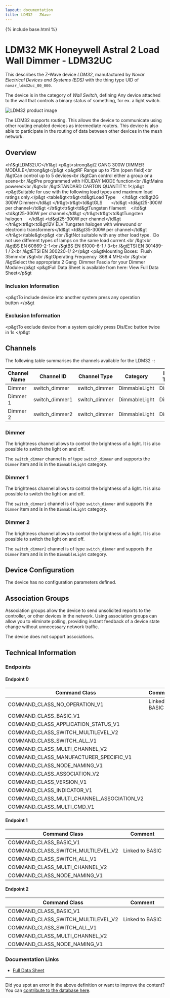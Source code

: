 ```yaml
---
layout: documentation
title: LDM32 - ZWave
---
```


{% include base.html %}

# LDM32 MK Honeywell Astral 2 Load Wall Dimmer - LDM32UC
This describes the Z-Wave device *LDM32*, manufactured by *Novar Electrical Devices and Systems (EDS)* with the thing type UID of ```novar_ldm32uc_00_000```.

The device is in the category of *Wall Switch*, defining Any device attached to the wall that controls a binary status of something, for ex. a light switch.

![LDM32 product image](https://opensmarthouse.org/zwavedatabase/998/image/)


The LDM32 supports routing. This allows the device to communicate using other routing enabled devices as intermediate routers.  This device is also able to participate in the routing of data between other devices in the mesh network.

## Overview

<h1&gtLDM32UC</h1&gt <p&gt<strong&gt2 GANG 300W DIMMER MODULE</strong&gt</p&gt <p&gtRF Range up to 75m (open field)<br /&gtCan control up to 5 devices<br /&gtCan control either a group or a scene<br /&gtPre programmed with HOLIDAY MODE function<br /&gtMains powered<br /&gt<br /&gtSTANDARD CARTON QUANTITY: 1</p&gt <p&gtSuitable for use with the following load types and maximum load ratings only.</p&gt <table&gt<tr&gt<td&gtLoad Type     </td&gt <td&gt2G 300W Dimmer</td&gt </tr&gt<tr&gt<td&gtGLS       </td&gt <td&gt25-300W per channel</td&gt </tr&gt<tr&gt<td&gtTungsten filament    </td&gt <td&gt25-300W per channel</td&gt </tr&gt<tr&gt<td&gtTungsten halogen     </td&gt <td&gt25-300W per channel</td&gt </tr&gt<tr&gt<td&gt12V ELV Tungsten halogen with wirewound or electronic transformers</td&gt <td&gt35-300W per channel</td&gt </tr&gt</table&gt<p&gt <br /&gtNot suitable with any other load type.  Do not use different types of lamps on the same load current.<br /&gt<br /&gtBS EN 60669-2-1<br /&gtBS EN 61000-6-1 / 3<br /&gtETSI EN 301489-1 / 2<br /&gtETSI EN 300220-1/ 2</p&gt <p&gtMounting Boxes:  Flush 35mm<br /&gt<br /&gtOperating Frequency  868.4 MHz<br /&gt<br /&gtSelect the appropriate 2 Gang  Dimmer Fascia for your Dimmer Module</p&gt <p&gtFull Data Sheet is available from here: View Full Data Sheet</p&gt

### Inclusion Information

<p&gtTo include device into another system press any operation button </p&gt

### Exclusion Information

<p&gtTo exclude device from a system quickly press Dis/Exc button twice in 1s </p&gt

## Channels

The following table summarises the channels available for the LDM32 -:

| Channel Name | Channel ID | Channel Type | Category | Item Type |
|--------------|------------|--------------|----------|-----------|
| Dimmer | switch_dimmer | switch_dimmer | DimmableLight | Dimmer | 
| Dimmer 1 | switch_dimmer1 | switch_dimmer | DimmableLight | Dimmer | 
| Dimmer 2 | switch_dimmer2 | switch_dimmer | DimmableLight | Dimmer | 

### Dimmer
The brightness channel allows to control the brightness of a light.
            It is also possible to switch the light on and off.

The ```switch_dimmer``` channel is of type ```switch_dimmer``` and supports the ```Dimmer``` item and is in the ```DimmableLight``` category.

### Dimmer 1
The brightness channel allows to control the brightness of a light.
            It is also possible to switch the light on and off.

The ```switch_dimmer1``` channel is of type ```switch_dimmer``` and supports the ```Dimmer``` item and is in the ```DimmableLight``` category.

### Dimmer 2
The brightness channel allows to control the brightness of a light.
            It is also possible to switch the light on and off.

The ```switch_dimmer2``` channel is of type ```switch_dimmer``` and supports the ```Dimmer``` item and is in the ```DimmableLight``` category.



## Device Configuration

The device has no configuration parameters defined.

## Association Groups

Association groups allow the device to send unsolicited reports to the controller, or other devices in the network. Using association groups can allow you to eliminate polling, providing instant feedback of a device state change without unnecessary network traffic.

The device does not support associations.
## Technical Information

### Endpoints

#### Endpoint 0

| Command Class | Comment |
|---------------|---------|
| COMMAND_CLASS_NO_OPERATION_V1| Linked to BASIC|
| COMMAND_CLASS_BASIC_V1| |
| COMMAND_CLASS_APPLICATION_STATUS_V1| |
| COMMAND_CLASS_SWITCH_MULTILEVEL_V2| |
| COMMAND_CLASS_SWITCH_ALL_V1| |
| COMMAND_CLASS_MULTI_CHANNEL_V2| |
| COMMAND_CLASS_MANUFACTURER_SPECIFIC_V1| |
| COMMAND_CLASS_NODE_NAMING_V1| |
| COMMAND_CLASS_ASSOCIATION_V2| |
| COMMAND_CLASS_VERSION_V1| |
| COMMAND_CLASS_INDICATOR_V1| |
| COMMAND_CLASS_MULTI_CHANNEL_ASSOCIATION_V2| |
| COMMAND_CLASS_MULTI_CMD_V1| |
#### Endpoint 1

| Command Class | Comment |
|---------------|---------|
| COMMAND_CLASS_BASIC_V1| |
| COMMAND_CLASS_SWITCH_MULTILEVEL_V2| Linked to BASIC|
| COMMAND_CLASS_SWITCH_ALL_V1| |
| COMMAND_CLASS_MULTI_CHANNEL_V2| |
| COMMAND_CLASS_NODE_NAMING_V1| |
#### Endpoint 2

| Command Class | Comment |
|---------------|---------|
| COMMAND_CLASS_BASIC_V1| |
| COMMAND_CLASS_SWITCH_MULTILEVEL_V2| Linked to BASIC|
| COMMAND_CLASS_SWITCH_ALL_V1| |
| COMMAND_CLASS_MULTI_CHANNEL_V2| |
| COMMAND_CLASS_NODE_NAMING_V1| |

### Documentation Links

* [Full Data Sheet](https://opensmarthouse.org/zwavedatabase/998/Data-Sheet---Dimmer--50042518-D-.pdf)

---

Did you spot an error in the above definition or want to improve the content?
You can [contribute to the database here](https://opensmarthouse.org/zwavedatabase/998).
